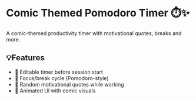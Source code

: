 # Comic Themed Pomodoro Timer ⏱️✨

A comic-themed productivity timer with motivational quotes, breaks and more.

## 💡Features
- 🧠 Editable timer before session start
- 🎯 Focus/break cycle (Pomodoro-style)
- 💬 Random motivational quotes while working
- 🎉 Animated UI with comic visuals



